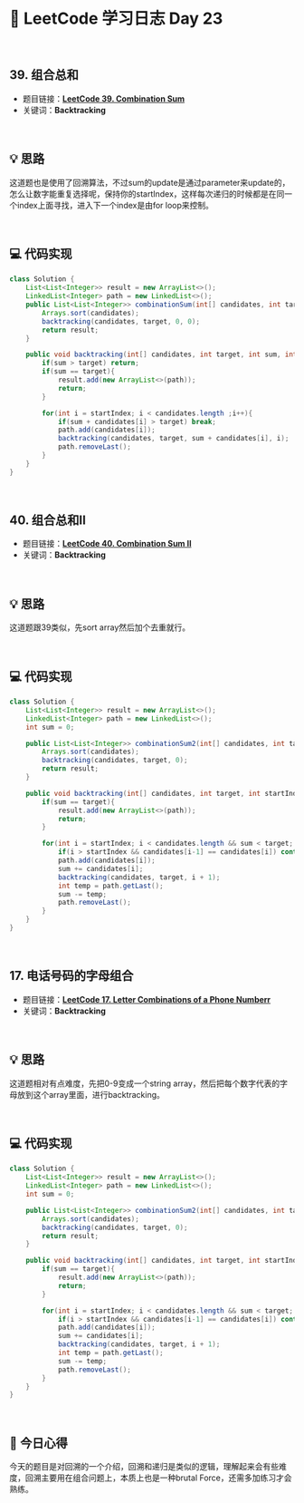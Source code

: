 # 📝 LeetCode 学习日志 Day 23

<br>

## 39. 组合总和
- 题目链接：[**LeetCode 39. Combination Sum**](https://leetcode.com/problems/combination-sum/)
- 关键词：**Backtracking**  

<br>

## 💡 思路
这道题也是使用了回溯算法，不过sum的update是通过parameter来update的，怎么让数字能重复选择呢，保持你的startIndex，这样每次递归的时候都是在同一个index上面寻找，进入下一个index是由for loop来控制。

<br>

## 💻 代码实现
```java
class Solution {
    List<List<Integer>> result = new ArrayList<>();
    LinkedList<Integer> path = new LinkedList<>();
    public List<List<Integer>> combinationSum(int[] candidates, int target) {
        Arrays.sort(candidates);
        backtracking(candidates, target, 0, 0);
        return result;
    }

    public void backtracking(int[] candidates, int target, int sum, int startIndex){
        if(sum > target) return;
        if(sum == target){
            result.add(new ArrayList<>(path));
            return;
        }

        for(int i = startIndex; i < candidates.length ;i++){
            if(sum + candidates[i] > target) break;
            path.add(candidates[i]);
            backtracking(candidates, target, sum + candidates[i], i);
            path.removeLast();
        }
    }
}
```

<br>

## 40. 组合总和II
- 题目链接：[**LeetCode 40. Combination Sum II**](https://leetcode.com/problems/combination-sum-ii/)
- 关键词：**Backtracking**

<br>

## 💡 思路
这道题跟39类似，先sort array然后加个去重就行。


<br>

## 💻 代码实现
```java
class Solution {
    List<List<Integer>> result = new ArrayList<>();
    LinkedList<Integer> path = new LinkedList<>();
    int sum = 0;

    public List<List<Integer>> combinationSum2(int[] candidates, int target) {
        Arrays.sort(candidates);
        backtracking(candidates, target, 0);
        return result;
    }

    public void backtracking(int[] candidates, int target, int startIndex){
        if(sum == target){
            result.add(new ArrayList<>(path));
            return;
        }

        for(int i = startIndex; i < candidates.length && sum < target; i++){
            if(i > startIndex && candidates[i-1] == candidates[i]) continue;
            path.add(candidates[i]);
            sum += candidates[i];
            backtracking(candidates, target, i + 1);
            int temp = path.getLast();
            sum -= temp;
            path.removeLast();
        }
    }
}
```

<br>

## 17. 电话号码的字母组合
- 题目链接：[**LeetCode 17. Letter Combinations of a Phone Numberr**](https://leetcode.com/problems/combination-sum-ii/description/)
- 关键词：**Backtracking**

<br>

## 💡 思路
这道题相对有点难度，先把0-9变成一个string array，然后把每个数字代表的字母放到这个array里面，进行backtracking。

<br>

## 💻 代码实现
```java
class Solution {
    List<List<Integer>> result = new ArrayList<>();
    LinkedList<Integer> path = new LinkedList<>();
    int sum = 0;

    public List<List<Integer>> combinationSum2(int[] candidates, int target) {
        Arrays.sort(candidates);
        backtracking(candidates, target, 0);
        return result;
    }

    public void backtracking(int[] candidates, int target, int startIndex){
        if(sum == target){
            result.add(new ArrayList<>(path));
            return;
        }

        for(int i = startIndex; i < candidates.length && sum < target; i++){
            if(i > startIndex && candidates[i-1] == candidates[i]) continue;
            path.add(candidates[i]);
            sum += candidates[i];
            backtracking(candidates, target, i + 1);
            int temp = path.getLast();
            sum -= temp;
            path.removeLast();
        }
    }
}
```

<br>

## 📝 今日心得
今天的题目是对回溯的一个介绍，回溯和递归是类似的逻辑，理解起来会有些难度，回溯主要用在组合问题上，本质上也是一种brutal Force，还需多加练习才会熟练。